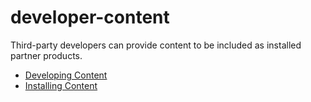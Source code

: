 # developer-content
Third-party developers can provide content to be included as installed partner products.
* [Developing Content](Developing%20Content.md)
* [Installing Content](Installing%20Content.md)


